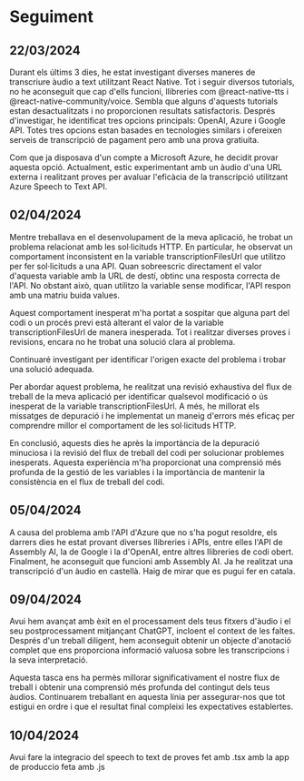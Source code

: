 # Seguiment
## 22/03/2024
Durant els últims 3 dies, he estat investigant diverses maneres de transcriure àudio a text utilitzant React Native. Tot i seguir diversos tutorials, no he aconseguit que cap d'ells funcioni, llibreries com @react-native-tts i @react-native-community/voice. Sembla que alguns d'aquests tutorials estan desactualitzats i no proporcionen resultats satisfactoris. Després d'investigar, he identificat tres opcions principals: OpenAI, Azure i Google API. Totes tres opcions estan basades en tecnologies similars i ofereixen serveis de transcripció de pagament pero amb una prova gratiuita.

Com que ja disposava d'un compte a Microsoft Azure, he decidit provar aquesta opció. Actualment, estic experimentant amb un àudio d'una URL externa i realitzant proves per avaluar l'eficàcia de la transcripció utilitzant Azure Speech to Text API.

## 02/04/2024
Mentre treballava en el desenvolupament de la meva aplicació, he trobat un problema relacionat amb les sol·licituds HTTP. En particular, he observat un comportament inconsistent en la variable transcriptionFilesUrl que utilitzo per fer sol·licituds a una API. Quan sobreescric directament el valor d'aquesta variable amb la URL de destí, obtinc una resposta correcta de l'API. No obstant això, quan utilitzo la variable sense modificar, l'API respon amb una matriu buida values.

Aquest comportament inesperat m'ha portat a sospitar que alguna part del codi o un procés previ està alterant el valor de la variable transcriptionFilesUrl de manera inesperada. Tot i realitzar diverses proves i revisions, encara no he trobat una solució clara al problema.

Continuaré investigant per identificar l'origen exacte del problema i trobar una solució adequada.

Per abordar aquest problema, he realitzat una revisió exhaustiva del flux de treball de la meva aplicació per identificar qualsevol modificació o ús inesperat de la variable transcriptionFilesUrl. A més, he millorat els missatges de depuració i he implementat un maneig d'errors més eficaç per comprendre millor el comportament de les sol·licituds HTTP.

En conclusió, aquests dies he après la importància de la depuració minuciosa i la revisió del flux de treball del codi per solucionar problemes inesperats. Aquesta experiència m'ha proporcionat una comprensió més profunda de la gestió de les variables i la importància de mantenir la consistència en el flux de treball del codi.


## 05/04/2024
A causa del problema amb l'API d'Azure que no s'ha pogut resoldre, els darrers dies he estat provant diverses llibreries i APIs, entre elles l'API de Assembly AI, la de Google i la d'OpenAI, entre altres llibreries de codi obert. Finalment, he aconseguit que funcioni amb Assembly AI. Ja he realitzat una transcripció d'un àudio en castellà. Haig de mirar que es pugui fer en catala.


## 09/04/2024
Avui hem avançat amb èxit en el processament dels teus fitxers d'àudio i el seu postprocessament mitjançant ChatGPT, incloent el context de les faltes. Després d'un treball diligent, hem aconseguit obtenir un objecte d'anotació complet que ens proporciona informació valuosa sobre les transcripcions i la seva interpretació.

Aquesta tasca ens ha permès millorar significativament el nostre flux de treball i obtenir una comprensió més profunda del contingut dels teus àudios. Continuarem treballant en aquesta línia per assegurar-nos que tot estigui en ordre i que el resultat final compleixi les expectatives establertes.

## 10/04/2024
Avui fare la integracio del speech to text de proves fet amb .tsx amb la app de produccio feta amb .js
